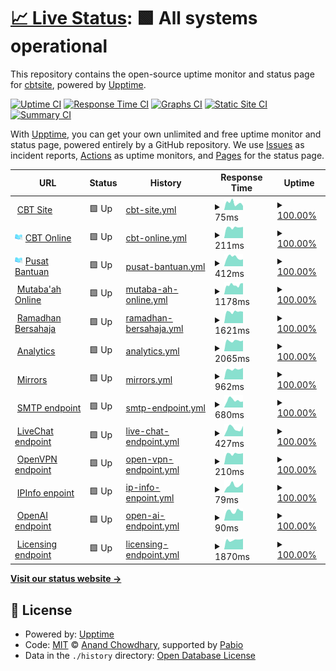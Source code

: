 # [📈 Live Status](https://cbtsite.github.io/status): <!--live status--> **🟩 All systems operational**

This repository contains the open-source uptime monitor and status page for [cbtsite](https://cbtsite.github.io/status), powered by [Upptime](https://github.com/upptime/upptime).

[![Uptime CI](https://github.com/cbtsite/status/workflows/Uptime%20CI/badge.svg)](https://github.com/cbtsite/status/actions?query=workflow%3A%22Uptime+CI%22)
[![Response Time CI](https://github.com/cbtsite/status/workflows/Response%20Time%20CI/badge.svg)](https://github.com/cbtsite/status/actions?query=workflow%3A%22Response+Time+CI%22)
[![Graphs CI](https://github.com/cbtsite/status/workflows/Graphs%20CI/badge.svg)](https://github.com/cbtsite/status/actions?query=workflow%3A%22Graphs+CI%22)
[![Static Site CI](https://github.com/cbtsite/status/workflows/Static%20Site%20CI/badge.svg)](https://github.com/cbtsite/status/actions?query=workflow%3A%22Static+Site+CI%22)
[![Summary CI](https://github.com/cbtsite/status/workflows/Summary%20CI/badge.svg)](https://github.com/cbtsite/status/actions?query=workflow%3A%22Summary+CI%22)

With [Upptime](https://upptime.js.org), you can get your own unlimited and free uptime monitor and status page, powered entirely by a GitHub repository. We use [Issues](https://github.com/cbtsite/status/issues) as incident reports, [Actions](https://github.com/cbtsite/status/actions) as uptime monitors, and [Pages](https://cbtsite.github.io/status) for the status page.

<!--start: status pages-->
<!-- This summary is generated by Upptime (https://github.com/upptime/upptime) -->
<!-- Do not edit this manually, your changes will be overwritten -->
<!-- prettier-ignore -->
| URL | Status | History | Response Time | Uptime |
| --- | ------ | ------- | ------------- | ------ |
| <img alt="" src="https://icons.duckduckgo.com/ip3/cbtsite.github.io.ico" height="13"> [CBT Site](https://cbtsite.github.io) | 🟩 Up | [cbt-site.yml](https://github.com/cbtsite/status/commits/HEAD/history/cbt-site.yml) | <details><summary><img alt="Response time graph" src="./graphs/cbt-site/response-time-week.png" height="20"> 75ms</summary><br><a href="https://cbtsite.github.io/status/history/cbt-site"><img alt="Response time 77" src="https://img.shields.io/endpoint?url=https%3A%2F%2Fraw.githubusercontent.com%2Fcbtsite%2Fstatus%2FHEAD%2Fapi%2Fcbt-site%2Fresponse-time.json"></a><br><a href="https://cbtsite.github.io/status/history/cbt-site"><img alt="24-hour response time 44" src="https://img.shields.io/endpoint?url=https%3A%2F%2Fraw.githubusercontent.com%2Fcbtsite%2Fstatus%2FHEAD%2Fapi%2Fcbt-site%2Fresponse-time-day.json"></a><br><a href="https://cbtsite.github.io/status/history/cbt-site"><img alt="7-day response time 75" src="https://img.shields.io/endpoint?url=https%3A%2F%2Fraw.githubusercontent.com%2Fcbtsite%2Fstatus%2FHEAD%2Fapi%2Fcbt-site%2Fresponse-time-week.json"></a><br><a href="https://cbtsite.github.io/status/history/cbt-site"><img alt="30-day response time 77" src="https://img.shields.io/endpoint?url=https%3A%2F%2Fraw.githubusercontent.com%2Fcbtsite%2Fstatus%2FHEAD%2Fapi%2Fcbt-site%2Fresponse-time-month.json"></a><br><a href="https://cbtsite.github.io/status/history/cbt-site"><img alt="1-year response time 77" src="https://img.shields.io/endpoint?url=https%3A%2F%2Fraw.githubusercontent.com%2Fcbtsite%2Fstatus%2FHEAD%2Fapi%2Fcbt-site%2Fresponse-time-year.json"></a></details> | <details><summary><a href="https://cbtsite.github.io/status/history/cbt-site">100.00%</a></summary><a href="https://cbtsite.github.io/status/history/cbt-site"><img alt="All-time uptime 100.00%" src="https://img.shields.io/endpoint?url=https%3A%2F%2Fraw.githubusercontent.com%2Fcbtsite%2Fstatus%2FHEAD%2Fapi%2Fcbt-site%2Fuptime.json"></a><br><a href="https://cbtsite.github.io/status/history/cbt-site"><img alt="24-hour uptime 100.00%" src="https://img.shields.io/endpoint?url=https%3A%2F%2Fraw.githubusercontent.com%2Fcbtsite%2Fstatus%2FHEAD%2Fapi%2Fcbt-site%2Fuptime-day.json"></a><br><a href="https://cbtsite.github.io/status/history/cbt-site"><img alt="7-day uptime 100.00%" src="https://img.shields.io/endpoint?url=https%3A%2F%2Fraw.githubusercontent.com%2Fcbtsite%2Fstatus%2FHEAD%2Fapi%2Fcbt-site%2Fuptime-week.json"></a><br><a href="https://cbtsite.github.io/status/history/cbt-site"><img alt="30-day uptime 100.00%" src="https://img.shields.io/endpoint?url=https%3A%2F%2Fraw.githubusercontent.com%2Fcbtsite%2Fstatus%2FHEAD%2Fapi%2Fcbt-site%2Fuptime-month.json"></a><br><a href="https://cbtsite.github.io/status/history/cbt-site"><img alt="1-year uptime 100.00%" src="https://img.shields.io/endpoint?url=https%3A%2F%2Fraw.githubusercontent.com%2Fcbtsite%2Fstatus%2FHEAD%2Fapi%2Fcbt-site%2Fuptime-year.json"></a></details>
| <img alt="" src="https://raw.githubusercontent.com/cbtsite/cbtsite.github.io/main/favicon-32x32.png" height="13"> [CBT Online](sman8tamsel.com) | 🟩 Up | [cbt-online.yml](https://github.com/cbtsite/status/commits/HEAD/history/cbt-online.yml) | <details><summary><img alt="Response time graph" src="./graphs/cbt-online/response-time-week.png" height="20"> 211ms</summary><br><a href="https://cbtsite.github.io/status/history/cbt-online"><img alt="Response time 206" src="https://img.shields.io/endpoint?url=https%3A%2F%2Fraw.githubusercontent.com%2Fcbtsite%2Fstatus%2FHEAD%2Fapi%2Fcbt-online%2Fresponse-time.json"></a><br><a href="https://cbtsite.github.io/status/history/cbt-online"><img alt="24-hour response time 222" src="https://img.shields.io/endpoint?url=https%3A%2F%2Fraw.githubusercontent.com%2Fcbtsite%2Fstatus%2FHEAD%2Fapi%2Fcbt-online%2Fresponse-time-day.json"></a><br><a href="https://cbtsite.github.io/status/history/cbt-online"><img alt="7-day response time 211" src="https://img.shields.io/endpoint?url=https%3A%2F%2Fraw.githubusercontent.com%2Fcbtsite%2Fstatus%2FHEAD%2Fapi%2Fcbt-online%2Fresponse-time-week.json"></a><br><a href="https://cbtsite.github.io/status/history/cbt-online"><img alt="30-day response time 206" src="https://img.shields.io/endpoint?url=https%3A%2F%2Fraw.githubusercontent.com%2Fcbtsite%2Fstatus%2FHEAD%2Fapi%2Fcbt-online%2Fresponse-time-month.json"></a><br><a href="https://cbtsite.github.io/status/history/cbt-online"><img alt="1-year response time 206" src="https://img.shields.io/endpoint?url=https%3A%2F%2Fraw.githubusercontent.com%2Fcbtsite%2Fstatus%2FHEAD%2Fapi%2Fcbt-online%2Fresponse-time-year.json"></a></details> | <details><summary><a href="https://cbtsite.github.io/status/history/cbt-online">100.00%</a></summary><a href="https://cbtsite.github.io/status/history/cbt-online"><img alt="All-time uptime 100.00%" src="https://img.shields.io/endpoint?url=https%3A%2F%2Fraw.githubusercontent.com%2Fcbtsite%2Fstatus%2FHEAD%2Fapi%2Fcbt-online%2Fuptime.json"></a><br><a href="https://cbtsite.github.io/status/history/cbt-online"><img alt="24-hour uptime 100.00%" src="https://img.shields.io/endpoint?url=https%3A%2F%2Fraw.githubusercontent.com%2Fcbtsite%2Fstatus%2FHEAD%2Fapi%2Fcbt-online%2Fuptime-day.json"></a><br><a href="https://cbtsite.github.io/status/history/cbt-online"><img alt="7-day uptime 100.00%" src="https://img.shields.io/endpoint?url=https%3A%2F%2Fraw.githubusercontent.com%2Fcbtsite%2Fstatus%2FHEAD%2Fapi%2Fcbt-online%2Fuptime-week.json"></a><br><a href="https://cbtsite.github.io/status/history/cbt-online"><img alt="30-day uptime 100.00%" src="https://img.shields.io/endpoint?url=https%3A%2F%2Fraw.githubusercontent.com%2Fcbtsite%2Fstatus%2FHEAD%2Fapi%2Fcbt-online%2Fuptime-month.json"></a><br><a href="https://cbtsite.github.io/status/history/cbt-online"><img alt="1-year uptime 100.00%" src="https://img.shields.io/endpoint?url=https%3A%2F%2Fraw.githubusercontent.com%2Fcbtsite%2Fstatus%2FHEAD%2Fapi%2Fcbt-online%2Fuptime-year.json"></a></details>
| <img alt="" src="https://raw.githubusercontent.com/cbtsite/cbtsite.github.io/main/favicon-32x32.png" height="13"> [Pusat Bantuan](http://cbtsite.tawk.help) | 🟩 Up | [pusat-bantuan.yml](https://github.com/cbtsite/status/commits/HEAD/history/pusat-bantuan.yml) | <details><summary><img alt="Response time graph" src="./graphs/pusat-bantuan/response-time-week.png" height="20"> 412ms</summary><br><a href="https://cbtsite.github.io/status/history/pusat-bantuan"><img alt="Response time 417" src="https://img.shields.io/endpoint?url=https%3A%2F%2Fraw.githubusercontent.com%2Fcbtsite%2Fstatus%2FHEAD%2Fapi%2Fpusat-bantuan%2Fresponse-time.json"></a><br><a href="https://cbtsite.github.io/status/history/pusat-bantuan"><img alt="24-hour response time 326" src="https://img.shields.io/endpoint?url=https%3A%2F%2Fraw.githubusercontent.com%2Fcbtsite%2Fstatus%2FHEAD%2Fapi%2Fpusat-bantuan%2Fresponse-time-day.json"></a><br><a href="https://cbtsite.github.io/status/history/pusat-bantuan"><img alt="7-day response time 412" src="https://img.shields.io/endpoint?url=https%3A%2F%2Fraw.githubusercontent.com%2Fcbtsite%2Fstatus%2FHEAD%2Fapi%2Fpusat-bantuan%2Fresponse-time-week.json"></a><br><a href="https://cbtsite.github.io/status/history/pusat-bantuan"><img alt="30-day response time 417" src="https://img.shields.io/endpoint?url=https%3A%2F%2Fraw.githubusercontent.com%2Fcbtsite%2Fstatus%2FHEAD%2Fapi%2Fpusat-bantuan%2Fresponse-time-month.json"></a><br><a href="https://cbtsite.github.io/status/history/pusat-bantuan"><img alt="1-year response time 417" src="https://img.shields.io/endpoint?url=https%3A%2F%2Fraw.githubusercontent.com%2Fcbtsite%2Fstatus%2FHEAD%2Fapi%2Fpusat-bantuan%2Fresponse-time-year.json"></a></details> | <details><summary><a href="https://cbtsite.github.io/status/history/pusat-bantuan">100.00%</a></summary><a href="https://cbtsite.github.io/status/history/pusat-bantuan"><img alt="All-time uptime 100.00%" src="https://img.shields.io/endpoint?url=https%3A%2F%2Fraw.githubusercontent.com%2Fcbtsite%2Fstatus%2FHEAD%2Fapi%2Fpusat-bantuan%2Fuptime.json"></a><br><a href="https://cbtsite.github.io/status/history/pusat-bantuan"><img alt="24-hour uptime 100.00%" src="https://img.shields.io/endpoint?url=https%3A%2F%2Fraw.githubusercontent.com%2Fcbtsite%2Fstatus%2FHEAD%2Fapi%2Fpusat-bantuan%2Fuptime-day.json"></a><br><a href="https://cbtsite.github.io/status/history/pusat-bantuan"><img alt="7-day uptime 100.00%" src="https://img.shields.io/endpoint?url=https%3A%2F%2Fraw.githubusercontent.com%2Fcbtsite%2Fstatus%2FHEAD%2Fapi%2Fpusat-bantuan%2Fuptime-week.json"></a><br><a href="https://cbtsite.github.io/status/history/pusat-bantuan"><img alt="30-day uptime 100.00%" src="https://img.shields.io/endpoint?url=https%3A%2F%2Fraw.githubusercontent.com%2Fcbtsite%2Fstatus%2FHEAD%2Fapi%2Fpusat-bantuan%2Fuptime-month.json"></a><br><a href="https://cbtsite.github.io/status/history/pusat-bantuan"><img alt="1-year uptime 100.00%" src="https://img.shields.io/endpoint?url=https%3A%2F%2Fraw.githubusercontent.com%2Fcbtsite%2Fstatus%2FHEAD%2Fapi%2Fpusat-bantuan%2Fuptime-year.json"></a></details>
| <img alt="" src="https://icons.duckduckgo.com/ip3/survey.sman8tamsel.com.ico" height="13"> [Mutaba'ah Online](https://survey.sman8tamsel.com) | 🟩 Up | [mutaba-ah-online.yml](https://github.com/cbtsite/status/commits/HEAD/history/mutaba-ah-online.yml) | <details><summary><img alt="Response time graph" src="./graphs/mutaba-ah-online/response-time-week.png" height="20"> 1178ms</summary><br><a href="https://cbtsite.github.io/status/history/mutaba-ah-online"><img alt="Response time 1080" src="https://img.shields.io/endpoint?url=https%3A%2F%2Fraw.githubusercontent.com%2Fcbtsite%2Fstatus%2FHEAD%2Fapi%2Fmutaba-ah-online%2Fresponse-time.json"></a><br><a href="https://cbtsite.github.io/status/history/mutaba-ah-online"><img alt="24-hour response time 1417" src="https://img.shields.io/endpoint?url=https%3A%2F%2Fraw.githubusercontent.com%2Fcbtsite%2Fstatus%2FHEAD%2Fapi%2Fmutaba-ah-online%2Fresponse-time-day.json"></a><br><a href="https://cbtsite.github.io/status/history/mutaba-ah-online"><img alt="7-day response time 1178" src="https://img.shields.io/endpoint?url=https%3A%2F%2Fraw.githubusercontent.com%2Fcbtsite%2Fstatus%2FHEAD%2Fapi%2Fmutaba-ah-online%2Fresponse-time-week.json"></a><br><a href="https://cbtsite.github.io/status/history/mutaba-ah-online"><img alt="30-day response time 1080" src="https://img.shields.io/endpoint?url=https%3A%2F%2Fraw.githubusercontent.com%2Fcbtsite%2Fstatus%2FHEAD%2Fapi%2Fmutaba-ah-online%2Fresponse-time-month.json"></a><br><a href="https://cbtsite.github.io/status/history/mutaba-ah-online"><img alt="1-year response time 1080" src="https://img.shields.io/endpoint?url=https%3A%2F%2Fraw.githubusercontent.com%2Fcbtsite%2Fstatus%2FHEAD%2Fapi%2Fmutaba-ah-online%2Fresponse-time-year.json"></a></details> | <details><summary><a href="https://cbtsite.github.io/status/history/mutaba-ah-online">100.00%</a></summary><a href="https://cbtsite.github.io/status/history/mutaba-ah-online"><img alt="All-time uptime 100.00%" src="https://img.shields.io/endpoint?url=https%3A%2F%2Fraw.githubusercontent.com%2Fcbtsite%2Fstatus%2FHEAD%2Fapi%2Fmutaba-ah-online%2Fuptime.json"></a><br><a href="https://cbtsite.github.io/status/history/mutaba-ah-online"><img alt="24-hour uptime 100.00%" src="https://img.shields.io/endpoint?url=https%3A%2F%2Fraw.githubusercontent.com%2Fcbtsite%2Fstatus%2FHEAD%2Fapi%2Fmutaba-ah-online%2Fuptime-day.json"></a><br><a href="https://cbtsite.github.io/status/history/mutaba-ah-online"><img alt="7-day uptime 100.00%" src="https://img.shields.io/endpoint?url=https%3A%2F%2Fraw.githubusercontent.com%2Fcbtsite%2Fstatus%2FHEAD%2Fapi%2Fmutaba-ah-online%2Fuptime-week.json"></a><br><a href="https://cbtsite.github.io/status/history/mutaba-ah-online"><img alt="30-day uptime 100.00%" src="https://img.shields.io/endpoint?url=https%3A%2F%2Fraw.githubusercontent.com%2Fcbtsite%2Fstatus%2FHEAD%2Fapi%2Fmutaba-ah-online%2Fuptime-month.json"></a><br><a href="https://cbtsite.github.io/status/history/mutaba-ah-online"><img alt="1-year uptime 100.00%" src="https://img.shields.io/endpoint?url=https%3A%2F%2Fraw.githubusercontent.com%2Fcbtsite%2Fstatus%2FHEAD%2Fapi%2Fmutaba-ah-online%2Fuptime-year.json"></a></details>
| <img alt="" src="https://icons.duckduckgo.com/ip3/ramadhan.sman8tamsel.com.ico" height="13"> [Ramadhan Bersahaja](https://ramadhan.sman8tamsel.com) | 🟩 Up | [ramadhan-bersahaja.yml](https://github.com/cbtsite/status/commits/HEAD/history/ramadhan-bersahaja.yml) | <details><summary><img alt="Response time graph" src="./graphs/ramadhan-bersahaja/response-time-week.png" height="20"> 1621ms</summary><br><a href="https://cbtsite.github.io/status/history/ramadhan-bersahaja"><img alt="Response time 1572" src="https://img.shields.io/endpoint?url=https%3A%2F%2Fraw.githubusercontent.com%2Fcbtsite%2Fstatus%2FHEAD%2Fapi%2Framadhan-bersahaja%2Fresponse-time.json"></a><br><a href="https://cbtsite.github.io/status/history/ramadhan-bersahaja"><img alt="24-hour response time 1630" src="https://img.shields.io/endpoint?url=https%3A%2F%2Fraw.githubusercontent.com%2Fcbtsite%2Fstatus%2FHEAD%2Fapi%2Framadhan-bersahaja%2Fresponse-time-day.json"></a><br><a href="https://cbtsite.github.io/status/history/ramadhan-bersahaja"><img alt="7-day response time 1621" src="https://img.shields.io/endpoint?url=https%3A%2F%2Fraw.githubusercontent.com%2Fcbtsite%2Fstatus%2FHEAD%2Fapi%2Framadhan-bersahaja%2Fresponse-time-week.json"></a><br><a href="https://cbtsite.github.io/status/history/ramadhan-bersahaja"><img alt="30-day response time 1572" src="https://img.shields.io/endpoint?url=https%3A%2F%2Fraw.githubusercontent.com%2Fcbtsite%2Fstatus%2FHEAD%2Fapi%2Framadhan-bersahaja%2Fresponse-time-month.json"></a><br><a href="https://cbtsite.github.io/status/history/ramadhan-bersahaja"><img alt="1-year response time 1572" src="https://img.shields.io/endpoint?url=https%3A%2F%2Fraw.githubusercontent.com%2Fcbtsite%2Fstatus%2FHEAD%2Fapi%2Framadhan-bersahaja%2Fresponse-time-year.json"></a></details> | <details><summary><a href="https://cbtsite.github.io/status/history/ramadhan-bersahaja">100.00%</a></summary><a href="https://cbtsite.github.io/status/history/ramadhan-bersahaja"><img alt="All-time uptime 100.00%" src="https://img.shields.io/endpoint?url=https%3A%2F%2Fraw.githubusercontent.com%2Fcbtsite%2Fstatus%2FHEAD%2Fapi%2Framadhan-bersahaja%2Fuptime.json"></a><br><a href="https://cbtsite.github.io/status/history/ramadhan-bersahaja"><img alt="24-hour uptime 100.00%" src="https://img.shields.io/endpoint?url=https%3A%2F%2Fraw.githubusercontent.com%2Fcbtsite%2Fstatus%2FHEAD%2Fapi%2Framadhan-bersahaja%2Fuptime-day.json"></a><br><a href="https://cbtsite.github.io/status/history/ramadhan-bersahaja"><img alt="7-day uptime 100.00%" src="https://img.shields.io/endpoint?url=https%3A%2F%2Fraw.githubusercontent.com%2Fcbtsite%2Fstatus%2FHEAD%2Fapi%2Framadhan-bersahaja%2Fuptime-week.json"></a><br><a href="https://cbtsite.github.io/status/history/ramadhan-bersahaja"><img alt="30-day uptime 100.00%" src="https://img.shields.io/endpoint?url=https%3A%2F%2Fraw.githubusercontent.com%2Fcbtsite%2Fstatus%2FHEAD%2Fapi%2Framadhan-bersahaja%2Fuptime-month.json"></a><br><a href="https://cbtsite.github.io/status/history/ramadhan-bersahaja"><img alt="1-year uptime 100.00%" src="https://img.shields.io/endpoint?url=https%3A%2F%2Fraw.githubusercontent.com%2Fcbtsite%2Fstatus%2FHEAD%2Fapi%2Framadhan-bersahaja%2Fuptime-year.json"></a></details>
| <img alt="" src="https://icons.duckduckgo.com/ip3/io.sman8tamsel.com.ico" height="13"> [Analytics](https://io.sman8tamsel.com) | 🟩 Up | [analytics.yml](https://github.com/cbtsite/status/commits/HEAD/history/analytics.yml) | <details><summary><img alt="Response time graph" src="./graphs/analytics/response-time-week.png" height="20"> 2065ms</summary><br><a href="https://cbtsite.github.io/status/history/analytics"><img alt="Response time 1950" src="https://img.shields.io/endpoint?url=https%3A%2F%2Fraw.githubusercontent.com%2Fcbtsite%2Fstatus%2FHEAD%2Fapi%2Fanalytics%2Fresponse-time.json"></a><br><a href="https://cbtsite.github.io/status/history/analytics"><img alt="24-hour response time 2109" src="https://img.shields.io/endpoint?url=https%3A%2F%2Fraw.githubusercontent.com%2Fcbtsite%2Fstatus%2FHEAD%2Fapi%2Fanalytics%2Fresponse-time-day.json"></a><br><a href="https://cbtsite.github.io/status/history/analytics"><img alt="7-day response time 2065" src="https://img.shields.io/endpoint?url=https%3A%2F%2Fraw.githubusercontent.com%2Fcbtsite%2Fstatus%2FHEAD%2Fapi%2Fanalytics%2Fresponse-time-week.json"></a><br><a href="https://cbtsite.github.io/status/history/analytics"><img alt="30-day response time 1950" src="https://img.shields.io/endpoint?url=https%3A%2F%2Fraw.githubusercontent.com%2Fcbtsite%2Fstatus%2FHEAD%2Fapi%2Fanalytics%2Fresponse-time-month.json"></a><br><a href="https://cbtsite.github.io/status/history/analytics"><img alt="1-year response time 1950" src="https://img.shields.io/endpoint?url=https%3A%2F%2Fraw.githubusercontent.com%2Fcbtsite%2Fstatus%2FHEAD%2Fapi%2Fanalytics%2Fresponse-time-year.json"></a></details> | <details><summary><a href="https://cbtsite.github.io/status/history/analytics">100.00%</a></summary><a href="https://cbtsite.github.io/status/history/analytics"><img alt="All-time uptime 100.00%" src="https://img.shields.io/endpoint?url=https%3A%2F%2Fraw.githubusercontent.com%2Fcbtsite%2Fstatus%2FHEAD%2Fapi%2Fanalytics%2Fuptime.json"></a><br><a href="https://cbtsite.github.io/status/history/analytics"><img alt="24-hour uptime 100.00%" src="https://img.shields.io/endpoint?url=https%3A%2F%2Fraw.githubusercontent.com%2Fcbtsite%2Fstatus%2FHEAD%2Fapi%2Fanalytics%2Fuptime-day.json"></a><br><a href="https://cbtsite.github.io/status/history/analytics"><img alt="7-day uptime 100.00%" src="https://img.shields.io/endpoint?url=https%3A%2F%2Fraw.githubusercontent.com%2Fcbtsite%2Fstatus%2FHEAD%2Fapi%2Fanalytics%2Fuptime-week.json"></a><br><a href="https://cbtsite.github.io/status/history/analytics"><img alt="30-day uptime 100.00%" src="https://img.shields.io/endpoint?url=https%3A%2F%2Fraw.githubusercontent.com%2Fcbtsite%2Fstatus%2FHEAD%2Fapi%2Fanalytics%2Fuptime-month.json"></a><br><a href="https://cbtsite.github.io/status/history/analytics"><img alt="1-year uptime 100.00%" src="https://img.shields.io/endpoint?url=https%3A%2F%2Fraw.githubusercontent.com%2Fcbtsite%2Fstatus%2FHEAD%2Fapi%2Fanalytics%2Fuptime-year.json"></a></details>
| <img alt="" src="https://icons.duckduckgo.com/ip3/mirror.sman8tamsel.com.ico" height="13"> [Mirrors](https://mirror.sman8tamsel.com) | 🟩 Up | [mirrors.yml](https://github.com/cbtsite/status/commits/HEAD/history/mirrors.yml) | <details><summary><img alt="Response time graph" src="./graphs/mirrors/response-time-week.png" height="20"> 962ms</summary><br><a href="https://cbtsite.github.io/status/history/mirrors"><img alt="Response time 924" src="https://img.shields.io/endpoint?url=https%3A%2F%2Fraw.githubusercontent.com%2Fcbtsite%2Fstatus%2FHEAD%2Fapi%2Fmirrors%2Fresponse-time.json"></a><br><a href="https://cbtsite.github.io/status/history/mirrors"><img alt="24-hour response time 1083" src="https://img.shields.io/endpoint?url=https%3A%2F%2Fraw.githubusercontent.com%2Fcbtsite%2Fstatus%2FHEAD%2Fapi%2Fmirrors%2Fresponse-time-day.json"></a><br><a href="https://cbtsite.github.io/status/history/mirrors"><img alt="7-day response time 962" src="https://img.shields.io/endpoint?url=https%3A%2F%2Fraw.githubusercontent.com%2Fcbtsite%2Fstatus%2FHEAD%2Fapi%2Fmirrors%2Fresponse-time-week.json"></a><br><a href="https://cbtsite.github.io/status/history/mirrors"><img alt="30-day response time 924" src="https://img.shields.io/endpoint?url=https%3A%2F%2Fraw.githubusercontent.com%2Fcbtsite%2Fstatus%2FHEAD%2Fapi%2Fmirrors%2Fresponse-time-month.json"></a><br><a href="https://cbtsite.github.io/status/history/mirrors"><img alt="1-year response time 924" src="https://img.shields.io/endpoint?url=https%3A%2F%2Fraw.githubusercontent.com%2Fcbtsite%2Fstatus%2FHEAD%2Fapi%2Fmirrors%2Fresponse-time-year.json"></a></details> | <details><summary><a href="https://cbtsite.github.io/status/history/mirrors">100.00%</a></summary><a href="https://cbtsite.github.io/status/history/mirrors"><img alt="All-time uptime 100.00%" src="https://img.shields.io/endpoint?url=https%3A%2F%2Fraw.githubusercontent.com%2Fcbtsite%2Fstatus%2FHEAD%2Fapi%2Fmirrors%2Fuptime.json"></a><br><a href="https://cbtsite.github.io/status/history/mirrors"><img alt="24-hour uptime 100.00%" src="https://img.shields.io/endpoint?url=https%3A%2F%2Fraw.githubusercontent.com%2Fcbtsite%2Fstatus%2FHEAD%2Fapi%2Fmirrors%2Fuptime-day.json"></a><br><a href="https://cbtsite.github.io/status/history/mirrors"><img alt="7-day uptime 100.00%" src="https://img.shields.io/endpoint?url=https%3A%2F%2Fraw.githubusercontent.com%2Fcbtsite%2Fstatus%2FHEAD%2Fapi%2Fmirrors%2Fuptime-week.json"></a><br><a href="https://cbtsite.github.io/status/history/mirrors"><img alt="30-day uptime 100.00%" src="https://img.shields.io/endpoint?url=https%3A%2F%2Fraw.githubusercontent.com%2Fcbtsite%2Fstatus%2FHEAD%2Fapi%2Fmirrors%2Fuptime-month.json"></a><br><a href="https://cbtsite.github.io/status/history/mirrors"><img alt="1-year uptime 100.00%" src="https://img.shields.io/endpoint?url=https%3A%2F%2Fraw.githubusercontent.com%2Fcbtsite%2Fstatus%2FHEAD%2Fapi%2Fmirrors%2Fuptime-year.json"></a></details>
| <img alt="" src="https://icons.duckduckgo.com/ip3/mail1.sman8tamsel.com.ico" height="13"> [SMTP endpoint](http://mail1.sman8tamsel.com) | 🟩 Up | [smtp-endpoint.yml](https://github.com/cbtsite/status/commits/HEAD/history/smtp-endpoint.yml) | <details><summary><img alt="Response time graph" src="./graphs/smtp-endpoint/response-time-week.png" height="20"> 680ms</summary><br><a href="https://cbtsite.github.io/status/history/smtp-endpoint"><img alt="Response time 739" src="https://img.shields.io/endpoint?url=https%3A%2F%2Fraw.githubusercontent.com%2Fcbtsite%2Fstatus%2FHEAD%2Fapi%2Fsmtp-endpoint%2Fresponse-time.json"></a><br><a href="https://cbtsite.github.io/status/history/smtp-endpoint"><img alt="24-hour response time 557" src="https://img.shields.io/endpoint?url=https%3A%2F%2Fraw.githubusercontent.com%2Fcbtsite%2Fstatus%2FHEAD%2Fapi%2Fsmtp-endpoint%2Fresponse-time-day.json"></a><br><a href="https://cbtsite.github.io/status/history/smtp-endpoint"><img alt="7-day response time 680" src="https://img.shields.io/endpoint?url=https%3A%2F%2Fraw.githubusercontent.com%2Fcbtsite%2Fstatus%2FHEAD%2Fapi%2Fsmtp-endpoint%2Fresponse-time-week.json"></a><br><a href="https://cbtsite.github.io/status/history/smtp-endpoint"><img alt="30-day response time 739" src="https://img.shields.io/endpoint?url=https%3A%2F%2Fraw.githubusercontent.com%2Fcbtsite%2Fstatus%2FHEAD%2Fapi%2Fsmtp-endpoint%2Fresponse-time-month.json"></a><br><a href="https://cbtsite.github.io/status/history/smtp-endpoint"><img alt="1-year response time 739" src="https://img.shields.io/endpoint?url=https%3A%2F%2Fraw.githubusercontent.com%2Fcbtsite%2Fstatus%2FHEAD%2Fapi%2Fsmtp-endpoint%2Fresponse-time-year.json"></a></details> | <details><summary><a href="https://cbtsite.github.io/status/history/smtp-endpoint">100.00%</a></summary><a href="https://cbtsite.github.io/status/history/smtp-endpoint"><img alt="All-time uptime 100.00%" src="https://img.shields.io/endpoint?url=https%3A%2F%2Fraw.githubusercontent.com%2Fcbtsite%2Fstatus%2FHEAD%2Fapi%2Fsmtp-endpoint%2Fuptime.json"></a><br><a href="https://cbtsite.github.io/status/history/smtp-endpoint"><img alt="24-hour uptime 100.00%" src="https://img.shields.io/endpoint?url=https%3A%2F%2Fraw.githubusercontent.com%2Fcbtsite%2Fstatus%2FHEAD%2Fapi%2Fsmtp-endpoint%2Fuptime-day.json"></a><br><a href="https://cbtsite.github.io/status/history/smtp-endpoint"><img alt="7-day uptime 100.00%" src="https://img.shields.io/endpoint?url=https%3A%2F%2Fraw.githubusercontent.com%2Fcbtsite%2Fstatus%2FHEAD%2Fapi%2Fsmtp-endpoint%2Fuptime-week.json"></a><br><a href="https://cbtsite.github.io/status/history/smtp-endpoint"><img alt="30-day uptime 100.00%" src="https://img.shields.io/endpoint?url=https%3A%2F%2Fraw.githubusercontent.com%2Fcbtsite%2Fstatus%2FHEAD%2Fapi%2Fsmtp-endpoint%2Fuptime-month.json"></a><br><a href="https://cbtsite.github.io/status/history/smtp-endpoint"><img alt="1-year uptime 100.00%" src="https://img.shields.io/endpoint?url=https%3A%2F%2Fraw.githubusercontent.com%2Fcbtsite%2Fstatus%2FHEAD%2Fapi%2Fsmtp-endpoint%2Fuptime-year.json"></a></details>
| <img alt="" src="https://icons.duckduckgo.com/ip3/tawk.to.ico" height="13"> [LiveChat endpoint](http://tawk.to) | 🟩 Up | [live-chat-endpoint.yml](https://github.com/cbtsite/status/commits/HEAD/history/live-chat-endpoint.yml) | <details><summary><img alt="Response time graph" src="./graphs/live-chat-endpoint/response-time-week.png" height="20"> 427ms</summary><br><a href="https://cbtsite.github.io/status/history/live-chat-endpoint"><img alt="Response time 396" src="https://img.shields.io/endpoint?url=https%3A%2F%2Fraw.githubusercontent.com%2Fcbtsite%2Fstatus%2FHEAD%2Fapi%2Flive-chat-endpoint%2Fresponse-time.json"></a><br><a href="https://cbtsite.github.io/status/history/live-chat-endpoint"><img alt="24-hour response time 566" src="https://img.shields.io/endpoint?url=https%3A%2F%2Fraw.githubusercontent.com%2Fcbtsite%2Fstatus%2FHEAD%2Fapi%2Flive-chat-endpoint%2Fresponse-time-day.json"></a><br><a href="https://cbtsite.github.io/status/history/live-chat-endpoint"><img alt="7-day response time 427" src="https://img.shields.io/endpoint?url=https%3A%2F%2Fraw.githubusercontent.com%2Fcbtsite%2Fstatus%2FHEAD%2Fapi%2Flive-chat-endpoint%2Fresponse-time-week.json"></a><br><a href="https://cbtsite.github.io/status/history/live-chat-endpoint"><img alt="30-day response time 396" src="https://img.shields.io/endpoint?url=https%3A%2F%2Fraw.githubusercontent.com%2Fcbtsite%2Fstatus%2FHEAD%2Fapi%2Flive-chat-endpoint%2Fresponse-time-month.json"></a><br><a href="https://cbtsite.github.io/status/history/live-chat-endpoint"><img alt="1-year response time 396" src="https://img.shields.io/endpoint?url=https%3A%2F%2Fraw.githubusercontent.com%2Fcbtsite%2Fstatus%2FHEAD%2Fapi%2Flive-chat-endpoint%2Fresponse-time-year.json"></a></details> | <details><summary><a href="https://cbtsite.github.io/status/history/live-chat-endpoint">100.00%</a></summary><a href="https://cbtsite.github.io/status/history/live-chat-endpoint"><img alt="All-time uptime 100.00%" src="https://img.shields.io/endpoint?url=https%3A%2F%2Fraw.githubusercontent.com%2Fcbtsite%2Fstatus%2FHEAD%2Fapi%2Flive-chat-endpoint%2Fuptime.json"></a><br><a href="https://cbtsite.github.io/status/history/live-chat-endpoint"><img alt="24-hour uptime 100.00%" src="https://img.shields.io/endpoint?url=https%3A%2F%2Fraw.githubusercontent.com%2Fcbtsite%2Fstatus%2FHEAD%2Fapi%2Flive-chat-endpoint%2Fuptime-day.json"></a><br><a href="https://cbtsite.github.io/status/history/live-chat-endpoint"><img alt="7-day uptime 100.00%" src="https://img.shields.io/endpoint?url=https%3A%2F%2Fraw.githubusercontent.com%2Fcbtsite%2Fstatus%2FHEAD%2Fapi%2Flive-chat-endpoint%2Fuptime-week.json"></a><br><a href="https://cbtsite.github.io/status/history/live-chat-endpoint"><img alt="30-day uptime 100.00%" src="https://img.shields.io/endpoint?url=https%3A%2F%2Fraw.githubusercontent.com%2Fcbtsite%2Fstatus%2FHEAD%2Fapi%2Flive-chat-endpoint%2Fuptime-month.json"></a><br><a href="https://cbtsite.github.io/status/history/live-chat-endpoint"><img alt="1-year uptime 100.00%" src="https://img.shields.io/endpoint?url=https%3A%2F%2Fraw.githubusercontent.com%2Fcbtsite%2Fstatus%2FHEAD%2Fapi%2Flive-chat-endpoint%2Fuptime-year.json"></a></details>
| <img alt="" src="https://openvpn.net/wp-content/uploads/cropped-openvpn-32x32.png" height="13"> [OpenVPN endpoint](sman8tamsel.com) | 🟩 Up | [open-vpn-endpoint.yml](https://github.com/cbtsite/status/commits/HEAD/history/open-vpn-endpoint.yml) | <details><summary><img alt="Response time graph" src="./graphs/open-vpn-endpoint/response-time-week.png" height="20"> 210ms</summary><br><a href="https://cbtsite.github.io/status/history/open-vpn-endpoint"><img alt="Response time 205" src="https://img.shields.io/endpoint?url=https%3A%2F%2Fraw.githubusercontent.com%2Fcbtsite%2Fstatus%2FHEAD%2Fapi%2Fopen-vpn-endpoint%2Fresponse-time.json"></a><br><a href="https://cbtsite.github.io/status/history/open-vpn-endpoint"><img alt="24-hour response time 221" src="https://img.shields.io/endpoint?url=https%3A%2F%2Fraw.githubusercontent.com%2Fcbtsite%2Fstatus%2FHEAD%2Fapi%2Fopen-vpn-endpoint%2Fresponse-time-day.json"></a><br><a href="https://cbtsite.github.io/status/history/open-vpn-endpoint"><img alt="7-day response time 210" src="https://img.shields.io/endpoint?url=https%3A%2F%2Fraw.githubusercontent.com%2Fcbtsite%2Fstatus%2FHEAD%2Fapi%2Fopen-vpn-endpoint%2Fresponse-time-week.json"></a><br><a href="https://cbtsite.github.io/status/history/open-vpn-endpoint"><img alt="30-day response time 205" src="https://img.shields.io/endpoint?url=https%3A%2F%2Fraw.githubusercontent.com%2Fcbtsite%2Fstatus%2FHEAD%2Fapi%2Fopen-vpn-endpoint%2Fresponse-time-month.json"></a><br><a href="https://cbtsite.github.io/status/history/open-vpn-endpoint"><img alt="1-year response time 205" src="https://img.shields.io/endpoint?url=https%3A%2F%2Fraw.githubusercontent.com%2Fcbtsite%2Fstatus%2FHEAD%2Fapi%2Fopen-vpn-endpoint%2Fresponse-time-year.json"></a></details> | <details><summary><a href="https://cbtsite.github.io/status/history/open-vpn-endpoint">100.00%</a></summary><a href="https://cbtsite.github.io/status/history/open-vpn-endpoint"><img alt="All-time uptime 100.00%" src="https://img.shields.io/endpoint?url=https%3A%2F%2Fraw.githubusercontent.com%2Fcbtsite%2Fstatus%2FHEAD%2Fapi%2Fopen-vpn-endpoint%2Fuptime.json"></a><br><a href="https://cbtsite.github.io/status/history/open-vpn-endpoint"><img alt="24-hour uptime 100.00%" src="https://img.shields.io/endpoint?url=https%3A%2F%2Fraw.githubusercontent.com%2Fcbtsite%2Fstatus%2FHEAD%2Fapi%2Fopen-vpn-endpoint%2Fuptime-day.json"></a><br><a href="https://cbtsite.github.io/status/history/open-vpn-endpoint"><img alt="7-day uptime 100.00%" src="https://img.shields.io/endpoint?url=https%3A%2F%2Fraw.githubusercontent.com%2Fcbtsite%2Fstatus%2FHEAD%2Fapi%2Fopen-vpn-endpoint%2Fuptime-week.json"></a><br><a href="https://cbtsite.github.io/status/history/open-vpn-endpoint"><img alt="30-day uptime 100.00%" src="https://img.shields.io/endpoint?url=https%3A%2F%2Fraw.githubusercontent.com%2Fcbtsite%2Fstatus%2FHEAD%2Fapi%2Fopen-vpn-endpoint%2Fuptime-month.json"></a><br><a href="https://cbtsite.github.io/status/history/open-vpn-endpoint"><img alt="1-year uptime 100.00%" src="https://img.shields.io/endpoint?url=https%3A%2F%2Fraw.githubusercontent.com%2Fcbtsite%2Fstatus%2FHEAD%2Fapi%2Fopen-vpn-endpoint%2Fuptime-year.json"></a></details>
| <img alt="" src="https://icons.duckduckgo.com/ip3/ipinfo.io.ico" height="13"> [IPInfo enpoint](https://ipinfo.io/json) | 🟩 Up | [ip-info-enpoint.yml](https://github.com/cbtsite/status/commits/HEAD/history/ip-info-enpoint.yml) | <details><summary><img alt="Response time graph" src="./graphs/ip-info-enpoint/response-time-week.png" height="20"> 79ms</summary><br><a href="https://cbtsite.github.io/status/history/ip-info-enpoint"><img alt="Response time 100" src="https://img.shields.io/endpoint?url=https%3A%2F%2Fraw.githubusercontent.com%2Fcbtsite%2Fstatus%2FHEAD%2Fapi%2Fip-info-enpoint%2Fresponse-time.json"></a><br><a href="https://cbtsite.github.io/status/history/ip-info-enpoint"><img alt="24-hour response time 104" src="https://img.shields.io/endpoint?url=https%3A%2F%2Fraw.githubusercontent.com%2Fcbtsite%2Fstatus%2FHEAD%2Fapi%2Fip-info-enpoint%2Fresponse-time-day.json"></a><br><a href="https://cbtsite.github.io/status/history/ip-info-enpoint"><img alt="7-day response time 79" src="https://img.shields.io/endpoint?url=https%3A%2F%2Fraw.githubusercontent.com%2Fcbtsite%2Fstatus%2FHEAD%2Fapi%2Fip-info-enpoint%2Fresponse-time-week.json"></a><br><a href="https://cbtsite.github.io/status/history/ip-info-enpoint"><img alt="30-day response time 100" src="https://img.shields.io/endpoint?url=https%3A%2F%2Fraw.githubusercontent.com%2Fcbtsite%2Fstatus%2FHEAD%2Fapi%2Fip-info-enpoint%2Fresponse-time-month.json"></a><br><a href="https://cbtsite.github.io/status/history/ip-info-enpoint"><img alt="1-year response time 100" src="https://img.shields.io/endpoint?url=https%3A%2F%2Fraw.githubusercontent.com%2Fcbtsite%2Fstatus%2FHEAD%2Fapi%2Fip-info-enpoint%2Fresponse-time-year.json"></a></details> | <details><summary><a href="https://cbtsite.github.io/status/history/ip-info-enpoint">100.00%</a></summary><a href="https://cbtsite.github.io/status/history/ip-info-enpoint"><img alt="All-time uptime 100.00%" src="https://img.shields.io/endpoint?url=https%3A%2F%2Fraw.githubusercontent.com%2Fcbtsite%2Fstatus%2FHEAD%2Fapi%2Fip-info-enpoint%2Fuptime.json"></a><br><a href="https://cbtsite.github.io/status/history/ip-info-enpoint"><img alt="24-hour uptime 100.00%" src="https://img.shields.io/endpoint?url=https%3A%2F%2Fraw.githubusercontent.com%2Fcbtsite%2Fstatus%2FHEAD%2Fapi%2Fip-info-enpoint%2Fuptime-day.json"></a><br><a href="https://cbtsite.github.io/status/history/ip-info-enpoint"><img alt="7-day uptime 100.00%" src="https://img.shields.io/endpoint?url=https%3A%2F%2Fraw.githubusercontent.com%2Fcbtsite%2Fstatus%2FHEAD%2Fapi%2Fip-info-enpoint%2Fuptime-week.json"></a><br><a href="https://cbtsite.github.io/status/history/ip-info-enpoint"><img alt="30-day uptime 100.00%" src="https://img.shields.io/endpoint?url=https%3A%2F%2Fraw.githubusercontent.com%2Fcbtsite%2Fstatus%2FHEAD%2Fapi%2Fip-info-enpoint%2Fuptime-month.json"></a><br><a href="https://cbtsite.github.io/status/history/ip-info-enpoint"><img alt="1-year uptime 100.00%" src="https://img.shields.io/endpoint?url=https%3A%2F%2Fraw.githubusercontent.com%2Fcbtsite%2Fstatus%2FHEAD%2Fapi%2Fip-info-enpoint%2Fuptime-year.json"></a></details>
| <img alt="" src="https://cdn.oaistatic.com/_next/static/media/favicon-32x32.be48395e.png" height="13"> [OpenAI endpoint](https://api.openai.com/v1/chat/completions) | 🟩 Up | [open-ai-endpoint.yml](https://github.com/cbtsite/status/commits/HEAD/history/open-ai-endpoint.yml) | <details><summary><img alt="Response time graph" src="./graphs/open-ai-endpoint/response-time-week.png" height="20"> 90ms</summary><br><a href="https://cbtsite.github.io/status/history/open-ai-endpoint"><img alt="Response time 85" src="https://img.shields.io/endpoint?url=https%3A%2F%2Fraw.githubusercontent.com%2Fcbtsite%2Fstatus%2FHEAD%2Fapi%2Fopen-ai-endpoint%2Fresponse-time.json"></a><br><a href="https://cbtsite.github.io/status/history/open-ai-endpoint"><img alt="24-hour response time 89" src="https://img.shields.io/endpoint?url=https%3A%2F%2Fraw.githubusercontent.com%2Fcbtsite%2Fstatus%2FHEAD%2Fapi%2Fopen-ai-endpoint%2Fresponse-time-day.json"></a><br><a href="https://cbtsite.github.io/status/history/open-ai-endpoint"><img alt="7-day response time 90" src="https://img.shields.io/endpoint?url=https%3A%2F%2Fraw.githubusercontent.com%2Fcbtsite%2Fstatus%2FHEAD%2Fapi%2Fopen-ai-endpoint%2Fresponse-time-week.json"></a><br><a href="https://cbtsite.github.io/status/history/open-ai-endpoint"><img alt="30-day response time 85" src="https://img.shields.io/endpoint?url=https%3A%2F%2Fraw.githubusercontent.com%2Fcbtsite%2Fstatus%2FHEAD%2Fapi%2Fopen-ai-endpoint%2Fresponse-time-month.json"></a><br><a href="https://cbtsite.github.io/status/history/open-ai-endpoint"><img alt="1-year response time 85" src="https://img.shields.io/endpoint?url=https%3A%2F%2Fraw.githubusercontent.com%2Fcbtsite%2Fstatus%2FHEAD%2Fapi%2Fopen-ai-endpoint%2Fresponse-time-year.json"></a></details> | <details><summary><a href="https://cbtsite.github.io/status/history/open-ai-endpoint">100.00%</a></summary><a href="https://cbtsite.github.io/status/history/open-ai-endpoint"><img alt="All-time uptime 100.00%" src="https://img.shields.io/endpoint?url=https%3A%2F%2Fraw.githubusercontent.com%2Fcbtsite%2Fstatus%2FHEAD%2Fapi%2Fopen-ai-endpoint%2Fuptime.json"></a><br><a href="https://cbtsite.github.io/status/history/open-ai-endpoint"><img alt="24-hour uptime 100.00%" src="https://img.shields.io/endpoint?url=https%3A%2F%2Fraw.githubusercontent.com%2Fcbtsite%2Fstatus%2FHEAD%2Fapi%2Fopen-ai-endpoint%2Fuptime-day.json"></a><br><a href="https://cbtsite.github.io/status/history/open-ai-endpoint"><img alt="7-day uptime 100.00%" src="https://img.shields.io/endpoint?url=https%3A%2F%2Fraw.githubusercontent.com%2Fcbtsite%2Fstatus%2FHEAD%2Fapi%2Fopen-ai-endpoint%2Fuptime-week.json"></a><br><a href="https://cbtsite.github.io/status/history/open-ai-endpoint"><img alt="30-day uptime 100.00%" src="https://img.shields.io/endpoint?url=https%3A%2F%2Fraw.githubusercontent.com%2Fcbtsite%2Fstatus%2FHEAD%2Fapi%2Fopen-ai-endpoint%2Fuptime-month.json"></a><br><a href="https://cbtsite.github.io/status/history/open-ai-endpoint"><img alt="1-year uptime 100.00%" src="https://img.shields.io/endpoint?url=https%3A%2F%2Fraw.githubusercontent.com%2Fcbtsite%2Fstatus%2FHEAD%2Fapi%2Fopen-ai-endpoint%2Fuptime-year.json"></a></details>
| <img alt="" src="https://icons.duckduckgo.com/ip3/sl.sman8tamsel.com.ico" height="13"> [Licensing endpoint](https://sl.sman8tamsel.com) | 🟩 Up | [licensing-endpoint.yml](https://github.com/cbtsite/status/commits/HEAD/history/licensing-endpoint.yml) | <details><summary><img alt="Response time graph" src="./graphs/licensing-endpoint/response-time-week.png" height="20"> 1870ms</summary><br><a href="https://cbtsite.github.io/status/history/licensing-endpoint"><img alt="Response time 1765" src="https://img.shields.io/endpoint?url=https%3A%2F%2Fraw.githubusercontent.com%2Fcbtsite%2Fstatus%2FHEAD%2Fapi%2Flicensing-endpoint%2Fresponse-time.json"></a><br><a href="https://cbtsite.github.io/status/history/licensing-endpoint"><img alt="24-hour response time 2075" src="https://img.shields.io/endpoint?url=https%3A%2F%2Fraw.githubusercontent.com%2Fcbtsite%2Fstatus%2FHEAD%2Fapi%2Flicensing-endpoint%2Fresponse-time-day.json"></a><br><a href="https://cbtsite.github.io/status/history/licensing-endpoint"><img alt="7-day response time 1870" src="https://img.shields.io/endpoint?url=https%3A%2F%2Fraw.githubusercontent.com%2Fcbtsite%2Fstatus%2FHEAD%2Fapi%2Flicensing-endpoint%2Fresponse-time-week.json"></a><br><a href="https://cbtsite.github.io/status/history/licensing-endpoint"><img alt="30-day response time 1765" src="https://img.shields.io/endpoint?url=https%3A%2F%2Fraw.githubusercontent.com%2Fcbtsite%2Fstatus%2FHEAD%2Fapi%2Flicensing-endpoint%2Fresponse-time-month.json"></a><br><a href="https://cbtsite.github.io/status/history/licensing-endpoint"><img alt="1-year response time 1765" src="https://img.shields.io/endpoint?url=https%3A%2F%2Fraw.githubusercontent.com%2Fcbtsite%2Fstatus%2FHEAD%2Fapi%2Flicensing-endpoint%2Fresponse-time-year.json"></a></details> | <details><summary><a href="https://cbtsite.github.io/status/history/licensing-endpoint">100.00%</a></summary><a href="https://cbtsite.github.io/status/history/licensing-endpoint"><img alt="All-time uptime 100.00%" src="https://img.shields.io/endpoint?url=https%3A%2F%2Fraw.githubusercontent.com%2Fcbtsite%2Fstatus%2FHEAD%2Fapi%2Flicensing-endpoint%2Fuptime.json"></a><br><a href="https://cbtsite.github.io/status/history/licensing-endpoint"><img alt="24-hour uptime 100.00%" src="https://img.shields.io/endpoint?url=https%3A%2F%2Fraw.githubusercontent.com%2Fcbtsite%2Fstatus%2FHEAD%2Fapi%2Flicensing-endpoint%2Fuptime-day.json"></a><br><a href="https://cbtsite.github.io/status/history/licensing-endpoint"><img alt="7-day uptime 100.00%" src="https://img.shields.io/endpoint?url=https%3A%2F%2Fraw.githubusercontent.com%2Fcbtsite%2Fstatus%2FHEAD%2Fapi%2Flicensing-endpoint%2Fuptime-week.json"></a><br><a href="https://cbtsite.github.io/status/history/licensing-endpoint"><img alt="30-day uptime 100.00%" src="https://img.shields.io/endpoint?url=https%3A%2F%2Fraw.githubusercontent.com%2Fcbtsite%2Fstatus%2FHEAD%2Fapi%2Flicensing-endpoint%2Fuptime-month.json"></a><br><a href="https://cbtsite.github.io/status/history/licensing-endpoint"><img alt="1-year uptime 100.00%" src="https://img.shields.io/endpoint?url=https%3A%2F%2Fraw.githubusercontent.com%2Fcbtsite%2Fstatus%2FHEAD%2Fapi%2Flicensing-endpoint%2Fuptime-year.json"></a></details>

<!--end: status pages-->

[**Visit our status website →**](https://cbtsite.github.io/status)

## 📄 License

- Powered by: [Upptime](https://github.com/upptime/upptime)
- Code: [MIT](./LICENSE) © [Anand Chowdhary](https://anandchowdhary.com), supported by [Pabio](https://pabio.com)
- Data in the `./history` directory: [Open Database License](https://opendatacommons.org/licenses/odbl/1-0/)
